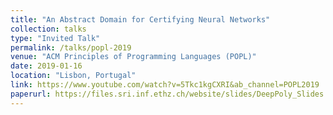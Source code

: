```yaml
---
title: "An Abstract Domain for Certifying Neural Networks"
collection: talks
type: "Invited Talk"
permalink: /talks/popl-2019
venue: "ACM Principles of Programming Languages (POPL)"
date: 2019-01-16
location: "Lisbon, Portugal"
link: https://www.youtube.com/watch?v=5Tkc1kgCXRI&ab_channel=POPL2019
paperurl: https://files.sri.inf.ethz.ch/website/slides/DeepPoly_Slides.pdf
---
```


